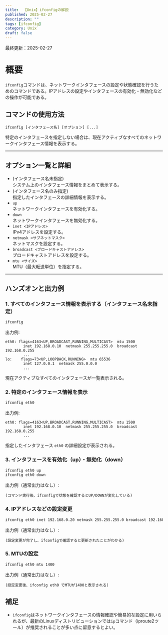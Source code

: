 ```yaml
---
title:  【Unix】ifconfigの解説
published: 2025-02-27
description: ""
tags: [ifconfig]
category: Unix
draft: false
---
```

最終更新：2025-02-27

# 概要

`ifconfig`コマンドは、ネットワークインタフェースの設定や状態確認を行うためのコマンドである。IPアドレスの設定やインタフェースの有効化・無効化などの操作が可能である。

## コマンドの使用方法

```
ifconfig [インタフェース名] [オプション] [...]
```
特定のインタフェースを指定しない場合は、現在アクティブなすべてのネットワークインタフェース情報を表示する。

---

## オプション一覧と詳細

- (インタフェース名未指定)  
  システム上のインタフェース情報をまとめて表示する。  
- (インタフェース名のみ指定)  
  指定したインタフェースの詳細情報を表示する。  
- `up`  
  ネットワークインタフェースを有効化する。  
- `down`  
  ネットワークインタフェースを無効化する。  
- `inet <IPアドレス>`  
  IPv4アドレスを設定する。  
- `netmask <サブネットマスク>`  
  ネットマスクを設定する。  
- `broadcast <ブロードキャストアドレス>`  
  ブロードキャストアドレスを設定する。  
- `mtu <サイズ>`  
  MTU（最大転送単位）を指定する。

---

## ハンズオンと出力例

### 1. すべてのインタフェース情報を表示する（インタフェース名未指定）
```bash
ifconfig
```
出力例:
```
eth0: flags=4163<UP,BROADCAST,RUNNING,MULTICAST>  mtu 1500
        inet 192.168.0.10  netmask 255.255.255.0  broadcast 192.168.0.255
        ...
lo:    flags=73<UP,LOOPBACK,RUNNING>  mtu 65536
        inet 127.0.0.1  netmask 255.0.0.0
        ...
```
現在アクティブなすべてのインタフェースが一覧表示される。

### 2. 特定のインタフェース情報を表示
```bash
ifconfig eth0
```
出力例:
```
eth0: flags=4163<UP,BROADCAST,RUNNING,MULTICAST>  mtu 1500
        inet 192.168.0.10  netmask 255.255.255.0  broadcast 192.168.0.255
        ...
```
指定したインタフェース `eth0` の詳細設定が表示される。

### 3. インタフェースを有効化（up）・無効化（down）
```bash
ifconfig eth0 up
ifconfig eth0 down
```
出力例（通常出力はなし）:
```
(コマンド実行後、ifconfigで状態を確認するとUP/DOWNが変化している)
```

### 4. IPアドレスなどの設定変更
```bash
ifconfig eth0 inet 192.168.0.20 netmask 255.255.255.0 broadcast 192.168.0.255
```
出力例（通常出力はなし）:
```
(設定変更が完了し、ifconfigで確認すると更新されたことがわかる)
```

### 5. MTUの設定
```bash
ifconfig eth0 mtu 1400
```
出力例（通常出力はなし）:
```
(設定変更後、ifconfig eth0 でMTUが1400と表示される)
```

## 補足

- `ifconfig`はネットワークインタフェースの情報確認や簡易的な設定に用いられるが、最新のLinuxディストリビューションでは`ip`コマンド（iproute2ツール）が推奨されることが多い点に留意するとよい。